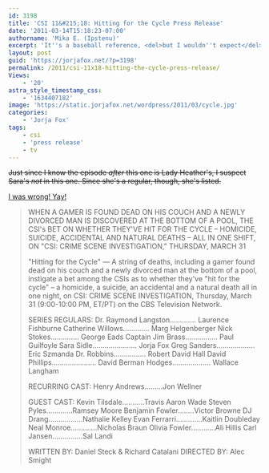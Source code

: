 ```yaml
---
id: 3198
title: 'CSI 11&#215;18: Hitting for the Cycle Press Release'
date: '2011-03-14T15:18:23-07:00'
authorname: 'Mika E. (Ipstenu)'
excerpt: 'It''s a baseball reference, <del>but I wouldn''t expect</del> and yes, Jorja''s in this one.  CSI is back on March 31st.'
layout: post
guid: 'https://jorjafox.net/?p=3198'
permalink: /2011/csi-11x18-hitting-the-cycle-press-release/
Views:
    - '20'
astra_style_timestamp_css:
    - '1634407182'
image: 'https://static.jorjafox.net/wordpress/2011/03/cycle.jpg'
categories:
    - 'Jorja Fox'
tags:
    - csi
    - 'press release'
    - tv
---
```


<del datetime="2011-03-14T23:39:47+00:00">Just since I know the episode _after_ this one is Lady Heather's, I suspect Sara's _not_ in this one.  Since she's a regular, though, she's listed.</del>

<a href="https://jorjafox.net/2011/season-11-csi-cast-schedule/">I was wrong! Yay!</a>

<blockquote>WHEN A GAMER IS FOUND DEAD ON HIS COUCH AND A NEWLY DIVORCED MAN IS DISCOVERED AT THE BOTTOM OF A POOL, THE CSI's BET ON WHETHER THEY'VE HIT FOR THE CYCLE – HOMICIDE, SUICIDE, ACCIDENTAL AND NATURAL DEATHS – ALL IN ONE SHIFT, ON "CSI: CRIME SCENE INVESTIGATION," THURSDAY, MARCH 31

"Hitting for the Cycle" — A string of deaths, including a gamer found dead on his couch and a newly divorced man at the bottom of a pool, instigate a bet among the CSIs as to whether they've "hit for the cycle" – a homicide, a suicide, an accidental and a natural death all in one night, on CSI: CRIME SCENE INVESTIGATION, Thursday, March 31 (9:00-10:00 PM, ET/PT) on the CBS Television Network.

SERIES REGULARS:
Dr. Raymond Langston............. Laurence Fishburne
Catherine Willows............. Marg Helgenberger
Nick Stokes.............. George Eads
Captain Jim Brass................ Paul Guilfoyle
Sara Sidle...................... Jorja Fox
Greg Sanders................... Eric Szmanda
Dr. Robbins................ Robert David Hall
David Phillips...................... David Berman
Hodges................... Wallace Langham

RECURRING CAST:
Henry Andrews………Jon Wellner

GUEST CAST:
Kevin Tilsdale………..Travis Aaron Wade
Steven Pyles………….Ramsey Moore
Benjamin Fowler……..Victor Browne
DJ Drang……………..Nathalie Kelley
Evan Ferrarri………….Kaitlin Doubleday
Neal Monroe………….Nicholas Braun
Olivia Fowler…………Ali Hillis
Carl Jansen……………Sal Landi

WRITTEN BY: Daniel Steck & Richard Catalani
DIRECTED BY: Alec Smight</blockquote>
